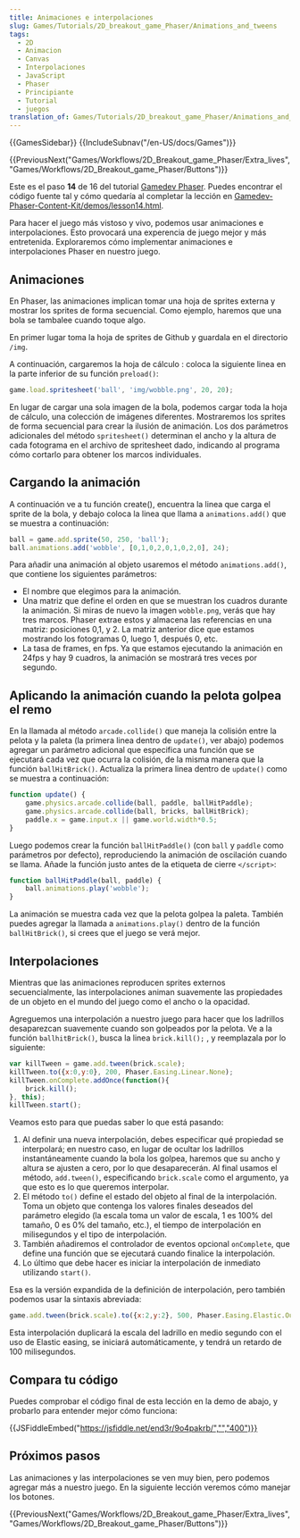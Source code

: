 ```yaml
---
title: Animaciones e interpolaciones
slug: Games/Tutorials/2D_breakout_game_Phaser/Animations_and_tweens
tags:
  - 2D
  - Animacion
  - Canvas
  - Interpolaciones
  - JavaScript
  - Phaser
  - Principiante
  - Tutorial
  - juegos
translation_of: Games/Tutorials/2D_breakout_game_Phaser/Animations_and_tweens
---
```

{{GamesSidebar}}
{{IncludeSubnav("/en-US/docs/Games")}}

{{PreviousNext("Games/Workflows/2D_Breakout_game_Phaser/Extra_lives", "Games/Workflows/2D_Breakout_game_Phaser/Buttons")}}

Este es el paso **14** de 16 del tutorial [Gamedev Phaser](https://developer.mozilla.org/en-US/docs/Games/Workflows/2D_Breakout_game_Phaser). Puedes encontrar el código fuente tal y cómo quedaría al completar la lección en [Gamedev-Phaser-Content-Kit/demos/lesson14.html](https://github.com/end3r/Gamedev-Phaser-Content-Kit/blob/gh-pages/demos/lesson14.html).

Para hacer el juego más vistoso y vivo, podemos usar animaciones e interpolaciones. Esto provocará una experencia de juego mejor y más entretenida. Exploraremos cómo implementar animaciones e interpolaciones Phaser en nuestro juego.

## Animaciones

En Phaser, las animaciones implican tomar una hoja de sprites externa y mostrar los sprites de forma secuencial. Como ejemplo, haremos que una bola se tambalee cuando toque algo.

En primer lugar toma la hoja de sprites de Github y guardala en el directorio `/img`.

A continuación, cargaremos la hoja de cálculo : coloca la siguiente linea en la parte inferior de su función `preload()`:

```js
game.load.spritesheet('ball', 'img/wobble.png', 20, 20);
```

En lugar de cargar una sola imagen de la bola, podemos cargar toda la hoja de cálculo, una colección de imágenes diferentes. Mostraremos los sprites de forma secuencial para crear la ilusión de animación. Los dos parámetros adicionales del método `spritesheet()` determinan el ancho y la altura de cada fotograma en el archivo de spritesheet dado, indicando al programa cómo cortarlo para obtener los marcos individuales.

## Cargando la animación

A continuación ve a tu función create(), encuentra la linea que carga el sprite de la bola, y debajo coloca la linea que llama a `animations.add()` que se muestra a continuación:

```js
ball = game.add.sprite(50, 250, 'ball');
ball.animations.add('wobble', [0,1,0,2,0,1,0,2,0], 24);
```

Para añadir una animación al objeto usaremos el método `animations.add()`, que contiene los siguientes parámetros:

- El nombre que elegimos para la animación.
- Una matriz que define el orden en que se muestran los cuadros durante la animación. Si miras de nuevo la imagen `wobble.png`, verás que hay tres marcos. Phaser extrae estos y almacena las referencias en una matriz: posiciones 0,1, y 2. La matriz anterior dice que estamos mostrando los fotogramas 0, luego 1, después 0, etc.
- La tasa de frames, en fps. Ya que estamos ejecutando la animación en 24fps y hay 9 cuadros, la animación se mostrará tres veces por segundo.

## Aplicando la animación cuando la pelota golpea el remo

En la llamada al método `arcade.collide()` que maneja la colisión entre la pelota y la paleta (la primera linea dentro de `update()`, ver abajo) podemos agregar un parámetro adicional que especifica una función que se ejecutará cada vez que ocurra la colisión, de la misma manera que la función `ballHitBrick()`. Actualiza la primera linea dentro de `update()` como se muestra a continuación:

```js
function update() {
    game.physics.arcade.collide(ball, paddle, ballHitPaddle);
    game.physics.arcade.collide(ball, bricks, ballHitBrick);
    paddle.x = game.input.x || game.world.width*0.5;
}
```

Luego podemos crear la función `ballHitPaddle()` (con `ball` y `paddle` como parámetros por defecto), reproduciendo la animación de oscilación cuando se llama. Añade la función justo antes de la etiqueta de cierre `</script>`:

```js
function ballHitPaddle(ball, paddle) {
    ball.animations.play('wobble');
}
```

La animación se muestra cada vez que la pelota golpea la paleta. También puedes agregar la llamada a `animations.play()` dentro de la función `ballHitBrick()`, si crees que el juego se verá mejor.

## Interpolaciones

Mientras que las animaciones reproducen sprites externos secuencialmente, las interpolaciones animan suavemente las propiedades de un objeto en el mundo del juego como el ancho o la opacidad.

Agreguemos una interpolación a nuestro juego para hacer que los ladrillos desaparezcan suavemente cuando son golpeados por la pelota. Ve a la función `ballhitBrick()`, busca la linea `brick.kill();` , y reemplazala por lo siguiente:

```js
var killTween = game.add.tween(brick.scale);
killTween.to({x:0,y:0}, 200, Phaser.Easing.Linear.None);
killTween.onComplete.addOnce(function(){
    brick.kill();
}, this);
killTween.start();
```

Veamos esto para que puedas saber lo que está pasando:

1. Al definir una nueva interpolación, debes especificar qué propiedad se interpolará; en nuestro caso, en lugar de ocultar los ladrillos instantáneamente cuando la bola los golpea, haremos que su ancho y altura se ajusten a cero, por lo que desaparecerán. Al final usamos el método, `add.tween()`, especificando `brick.scale` como el argumento, ya que esto es lo que queremos interpolar.
2. El método `to()` define el estado del objeto al final de la interpolación. Toma un objeto que contenga los valores finales deseados del parámetro elegido (la escala toma un valor de escala, 1 es 100% del tamaño, 0 es 0% del tamaño, etc.), el tiempo de interpolación en milisegundos y el tipo de interpolación.
3. También añadiremos el controlador de eventos opcional `onComplete`, que define una función que se ejecutará cuando finalice la interpolación.
4. Lo último que debe hacer es iniciar la interpolación de inmediato utilizando `start()`.

Esa es la versión expandida de la definición de interpolación, pero también podemos usar la sintaxis abreviada:

```js
game.add.tween(brick.scale).to({x:2,y:2}, 500, Phaser.Easing.Elastic.Out, true, 100);
```

Esta interpolación duplicará la escala del ladrillo en medio segundo con el uso de Elastic easing, se iniciará automáticamente, y tendrá un retardo de 100 milisegundos.

## Compara tu código

Puedes comprobar el código final de esta lección en la demo de abajo, y probarlo para entender mejor cómo funciona:

{{JSFiddleEmbed("https://jsfiddle.net/end3r/9o4pakrb/","","400")}}

## Próximos pasos

Las animaciones y las interpolaciones se ven muy bien, pero podemos agregar más a nuestro juego. En la siguiente lección veremos cómo manejar los botones.

{{PreviousNext("Games/Workflows/2D_Breakout_game_Phaser/Extra_lives", "Games/Workflows/2D_Breakout_game_Phaser/Buttons")}}

